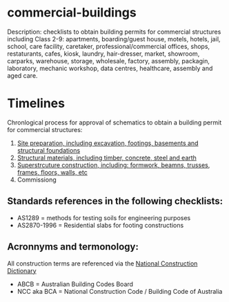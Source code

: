# commercial-buildings
Description: checklists to obtain building permits for commercial structures including Class 2-9: apartments, boarding/guest house, motels, hotels, jail, school, care facility, caretaker, professional/commercial offices, shops, restaturants, cafes, kiosk, laundry, hair-dresser, market, showroom, carparks, warehouse, storage, wholesale, factory, assembly, packagin, laboratory, mechanic workshop, data centres, healthcare, assembly and aged care.

# Timelines
Chronlogical process for approval of schematics to obtain a building permit for commercial structures:

 1. [Site preparation, including excavation, footings, basements and structural foundations](https://github.com/earthsteading/commercial-buildings/blob/main/site-prep.md)
 2. [Structural materials, including timber, concrete, steel and earth](https://github.com/earthsteading/commercial-buildings/blob/main/structural-materials.md)
 3. [Superstrcuture construction, including: formwork, beamns, trusses, frames, floors, walls, etc]()
 4. Commissiong 

## Standards references in the following checklists:
  - AS1289 = methods for testing soils for engineering purposes
  - AS2870-1996 = Residential slabs for footing constructions

## Acronnyms and termonology:
All construction terms are referenced via the [National Construction Dictionary](https://www.constructiondictionary.com.au/search)
  * ABCB = Australian Building Codes Board
  * NCC aka BCA = National Construction Code / Building Code of Australia











